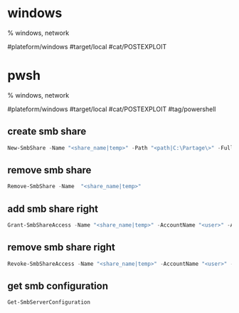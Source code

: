# windows
% windows, network

#plateform/windows #target/local #cat/POSTEXPLOIT


# pwsh
% windows, network

#plateform/windows #target/local #cat/POSTEXPLOIT #tag/powershell 

## create smb share
```powershell
New-SmbShare -Name "<share_name|temp>" -Path "<path|C:\Partage\>" -FullAccess "<domain>\<user>" 
```

## remove smb share
```powershell
Remove-SmbShare -Name  "<share_name|temp>"  
```

## add smb share right
```powershell
Grant-SmbShareAccess -Name "<share_name|temp>" -AccountName "<user>" -AccessRight <right|Full> -Force
```

## remove smb share right
```powershell
Revoke-SmbShareAccess -Name "<share_name|temp>" -AccountName "<user>" -Force
```

## get smb configuration
```powershell
Get-SmbServerConfiguration
```
